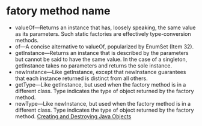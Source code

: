 

# fatory method name
- valueOf—Returns an instance that has, loosely speaking, the same value as its parameters. Such static factories are effectively type-conversion methods.
- of—A concise alternative to valueOf, popularized by EnumSet (Item 32).
- getInstance—Returns an instance that is described by the parameters but cannot be said to have the same value. In the case of a singleton, getInstance takes no parameters and returns the sole instance.
- newInstance—Like getInstance, except that newInstance guarantees that each instance returned is distinct from all others.
- getType—Like getInstance, but used when the factory method is in a different class. Type indicates the type of object returned by the factory method.
- newType—Like newInstance, but used when the factory method is in a different class. Type indicates the type of object returned by the factory method.
[Creating and Destroying Java Objects](http://www.informit.com/articles/article.aspx?p=1216151)
